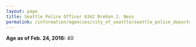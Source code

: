 ```yaml
---
layout: page
title: Seattle Police Officer 6342 Brehon J. Ness
permalink: /information/agencies/city_of_seattle/seattle_police_department/copbook/6342/
---
```


**Age as of Feb. 24, 2016:** 40
